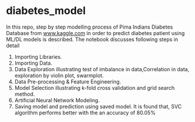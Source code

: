 # diabetes_model
 In this repo, step by step modelling process of Pima Indians Diabetes Database from www.kaggle.com in order to predict diabetes patient using ML/DL models is described.
 The notebook discusses following steps in detail
 1. Importing Libraries.
 2. Importing Data.
 3. Data Exploration illustrating test of imbalance in data,Correlation in data, exploration by violin plot, swarmplot.
 4. Data Pre-processing & Feature Engineering.
 5. Model Selection illustrating k-fold cross validation and grid search method.
 6. Artificial Neural Network Modeling.
 7. Saving model and prediction using saved model.
 It is found that, SVC algorithm performs better with the an accuracy of 80.05%
